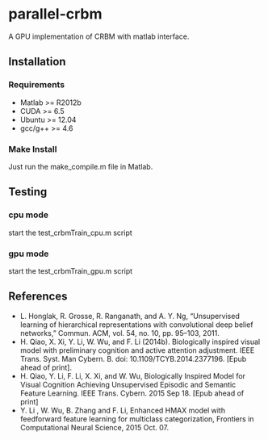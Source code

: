 # parallel-crbm
A GPU implementation of CRBM with matlab interface.

## Installation 
### Requirements
* Matlab >= R2012b
* CUDA >= 6.5
* Ubuntu >= 12.04
* gcc/g++ >= 4.6

### Make Install
Just run the make_compile.m file in Matlab. 

## Testing
### cpu mode
start the test_crbmTrain_cpu.m script

### gpu mode
start the test_crbmTrain_gpu.m script

## References
* L. Honglak, R. Grosse, R. Ranganath, and A. Y. Ng, “Unsupervised learning of hierarchical representations with convolutional deep belief networks,” Commun. ACM, vol. 54, no. 10, pp. 95–103, 2011.
* H. Qiao, X. Xi, Y. Li, W. Wu, and F. Li (2014b). Biologically inspired visual model with preliminary cognition and active attention adjustment. IEEE Trans. Syst. Man Cybern. B. doi: 10.1109/TCYB.2014.2377196. [Epub ahead of print].
* H. Qiao, Y. Li, F. Li, X. Xi, and W. Wu, Biologically Inspired Model for Visual Cognition Achieving Unsupervised Episodic and Semantic Feature Learning. IEEE Trans. Cybern. 2015 Sep 18. [Epub ahead of print]
* Y. Li , W. Wu, B. Zhang and F. Li, Enhanced HMAX model with feedforward feature learning for multiclass categorization, Frontiers in Computational Neural Science, 2015 Oct. 07.
